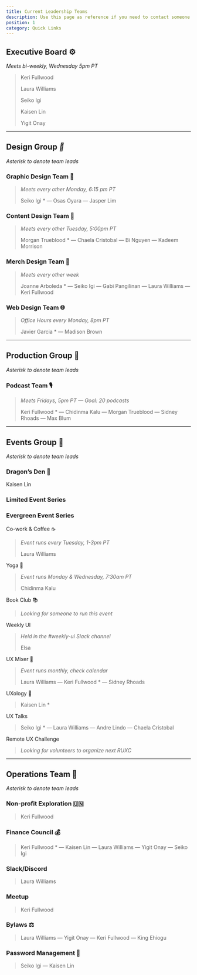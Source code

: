 ```yaml
---
title: Current Leadership Teams
description: Use this page as reference if you need to contact someone on a team.
position: 1
category: Quick Links
---
```

## Executive Board ⚙️

*Meets bi-weekly, Wednesday 5pm PT*

> Keri Fullwood
>
> Laura Williams
>
> Seiko Igi
>
> Kaisen Lin
>
> Yigit Onay

<hr>

## Design Group *📣*

*Asterisk to denote team leads*

### Graphic Design Team 🎨

> *Meets every other Monday, 6:15 pm PT*
>
> Seiko Igi * — Osas Oyara — Jasper Lim

### Content Design Team 📰

> *Meets every other Tuesday, 5:00pm PT*
>
> Morgan Trueblood * — Chaela Cristobal — Bi Nguyen — Kadeem Morrison

### Merch Design Team 👕

> *Meets every other week*
>
> Joanne Arboleda * — Seiko Igi — Gabi Pangilinan — Laura Williams — Keri Fullwood

### Web Design Team 🌐

> *Office Hours every Monday, 8pm PT*
>
> Javier Garcia * — Madison Brown

<hr>

## Production Group 🎥

*Asterisk to denote team leads*

### Podcast Team 🎙️

> *Meets Fridays, 5pm PT — Goal: 20 podcasts*
>
> Keri Fullwood * — Chidinma Kalu — Morgan Trueblood — Sidney Rhoads — Max Blum

<hr>

## Events Group 🎉

*Asterisk to denote team leads*

### Dragon’s Den 🐲

Kaisen Lin

### Limited Event Series

### Evergreen Event Series

Co-work & Coffee ☕

> *Event runs every Tuesday, 1-3pm PT*
>
> Laura Williams 

Yoga 🧘

> *Event runs Monday & Wednesday, 7:30am PT*
>
> Chidinma Kalu 

Book Club 📚

> *Looking for someone to run this event*

Weekly UI

> *Held in the #weekly-ui Slack channel*
>
> Elsa

UX Mixer 🎉

>*Event runs monthly, check calendar*
>
> Laura Williams — Keri Fullwood *  — Sidney Rhoads


UXology 🧪
> Kaisen Lin *

UX Talks
> Seiko Igi * — Laura Williams — Andre Lindo — Chaela Cristobal

Remote UX Challenge
>*Looking for volunteers to organize next RUXC*

<hr>

## Operations Team 🔧

*Asterisk to denote team leads*

### Non-profit Exploration 🇺🇳
> Keri Fullwood

### Finance Council 💰
>Keri Fullwood * — Kaisen Lin — Laura Williams — Yigit Onay — Seiko Igi

### Slack/Discord
> Laura Williams

### Meetup
>Keri Fullwood

### Bylaws ⚖️
> Laura Williams — Yigit Onay — Keri Fullwood — King Ehiogu

### Password Management 🔑
> Seiko Igi — Kaisen Lin